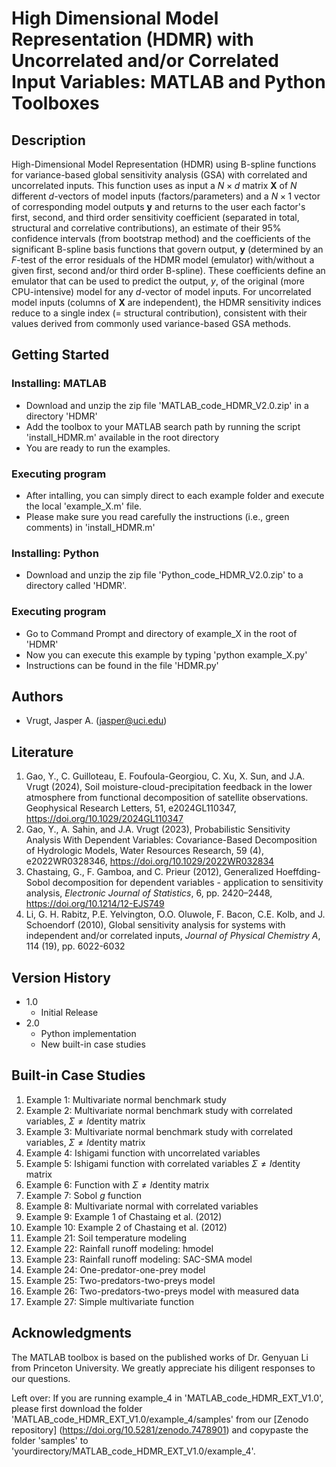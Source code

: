 # High Dimensional Model Representation (HDMR) with Uncorrelated and/or Correlated Input Variables: MATLAB and Python Toolboxes

## Description

High-Dimensional Model Representation (HDMR) using B-spline functions for variance-based global sensitivity analysis (GSA) with correlated and uncorrelated inputs. This function uses as input a $N \times d$ matrix **X** of $N$ different $d$-vectors of model inputs (factors/parameters) and a $N \times 1$ vector of corresponding model outputs **y** and returns to the user each factor's first, second, and third order sensitivity coefficient (separated in total, structural and correlative contributions), an estimate of their 95% confidence intervals (from bootstrap method) and the coefficients of the significant B-spline basis functions that govern output, **y** (determined by an $F$-test of the error residuals of the HDMR model (emulator) with/without a given first, second and/or third order B-spline). These coefficients define an emulator that can be used to predict the output, $y$, of the original (more CPU-intensive) model for any $d$-vector of model inputs. For uncorrelated model inputs (columns of **X** are independent), the HDMR sensitivity indices reduce to a single index (= structural contribution), consistent with their values derived from commonly used variance-based GSA methods.

## Getting Started

### Installing: MATLAB

* Download and unzip the zip file 'MATLAB_code_HDMR_V2.0.zip' in a directory 'HDMR'
* Add the toolbox to your MATLAB search path by running the script 'install_HDMR.m' available in the root directory
* You are ready to run the examples.

### Executing program

* After intalling, you can simply direct to each example folder and execute the local 'example_X.m' file.
* Please make sure you read carefully the instructions (i.e., green comments) in 'install_HDMR.m'  

### Installing: Python

* Download and unzip the zip file 'Python_code_HDMR_V2.0.zip' to a directory called 'HDMR'.

### Executing program

* Go to Command Prompt and directory of example_X in the root of 'HDMR'
* Now you can execute this example by typing 'python example_X.py'
* Instructions can be found in the file 'HDMR.py' 
  
## Authors

* Vrugt, Jasper A. (jasper@uci.edu) 

## Literature
1. Gao, Y., C. Guilloteau, E. Foufoula-Georgiou, C. Xu, X. Sun, and J.A. Vrugt (2024), Soil moisture-cloud-precipitation feedback in the lower atmosphere from functional decomposition of satellite observations. Geophysical Research Letters, 51, e2024GL110347, https://doi.org/10.1029/2024GL110347
2. Gao, Y., A. Sahin, and J.A. Vrugt (2023), Probabilistic Sensitivity Analysis With Dependent Variables: Covariance-Based Decomposition of Hydrologic Models, Water Resources Research, 59 (4), e2022WR0328346, https://doi.org/10.1029/2022WR032834
3. Chastaing, G., F. Gamboa, and C. Prieur (2012), Generalized Hoeffding-Sobol decomposition for dependent variables - application to sensitivity analysis, _Electronic Journal of Statistics_, 6, pp. 2420–2448, https://doi.org/10.1214/12-EJS749
4. Li, G. H. Rabitz, P.E. Yelvington, O.O. Oluwole, F. Bacon, C.E. Kolb, and J. Schoendorf (2010), Global sensitivity analysis for systems with independent and/or correlated inputs, _Journal of Physical Chemistry A_, 114 (19), pp. 6022-6032


## Version History

* 1.0
    * Initial Release
* 2.0
    * Python implementation
    * New built-in case studies

## Built-in Case Studies

1. Example 1: Multivariate normal benchmark study
2. Example 2: Multivariate normal benchmark study with correlated variables, $\Sigma \neq I$dentity matrix
3. Example 3: Multivariate normal benchmark study with correlated variables, $\Sigma \neq I$dentity matrix
4. Example 4: Ishigami function with uncorrelated variables
5. Example 5: Ishigami function with correlated variables $\Sigma \neq I$dentity matrix
6. Example 6: Function with $\Sigma \neq I$dentity matrix
7. Example 7: Sobol $g$ function
8. Example 8: Multivariate normal with correlated variables
9. Example 9: Example 1 of Chastaing et al. (2012)
10. Example 10: Example 2 of Chastaing et al. (2012)
11. Example 21: Soil temperature modeling
12. Example 22: Rainfall runoff modeling: hmodel
13. Example 23: Rainfall runoff modeling: SAC-SMA model
14. Example 24: One-predator-one-prey model
15. Example 25: Two-predators-two-preys model
16. Example 26: Two-predators-two-preys model with measured data
17. Example 27: Simple multivariate function

## Acknowledgments
The MATLAB toolbox is based on the published works of Dr. Genyuan Li from Princeton University. We greatly appreciate his diligent responses to our questions. 

Left over: If you are running example_4 in 'MATLAB_code_HDMR_EXT_V1.0', please first download the folder 'MATLAB_code_HDMR_EXT_V1.0/example_4/samples' from our [Zenodo repository] (https://doi.org/10.5281/zenodo.7478901) and copypaste the folder 'samples' to 'yourdirectory/MATLAB_code_HDMR_EXT_V1.0/example_4'.

